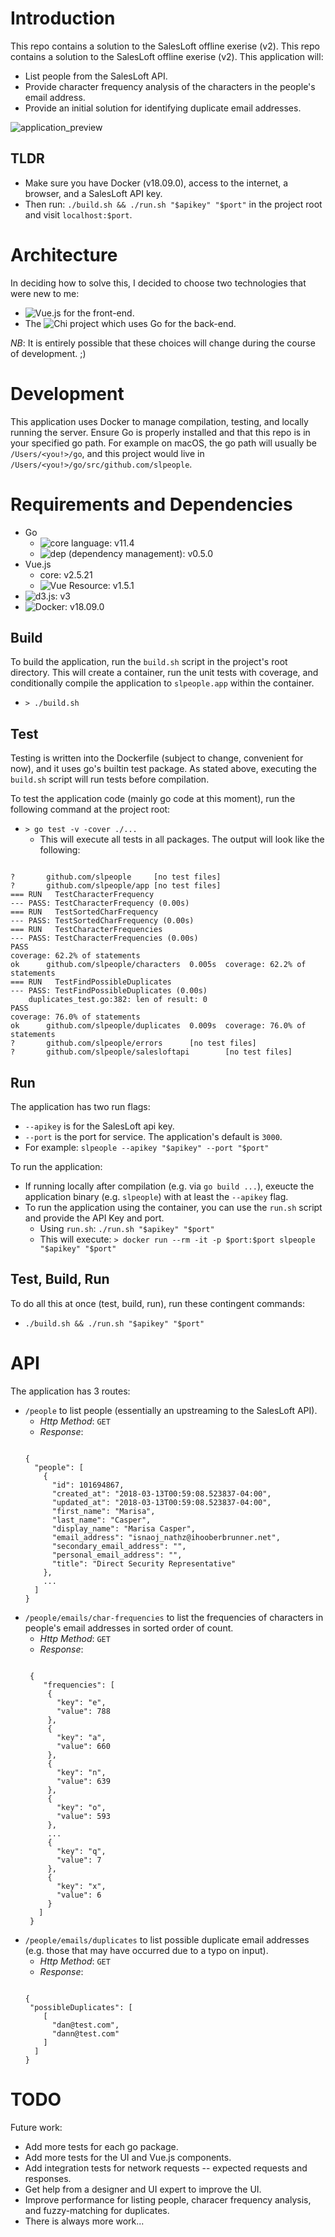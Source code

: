 # Introduction

This repo contains a solution to the SalesLoft offline exerise (v2).
This repo contains a solution to the SalesLoft offline exerise (v2). This application
 will:
 - List people from the SalesLoft API.
 - Provide character frequency analysis of the characters in the people's email address.
 - Provide an initial solution for identifying duplicate email addresses.
 
 ![application_preview](/static/images/simple.app.view.png)
 
## TLDR
- Make sure you have Docker (v18.09.0), access to the internet, a browser, and a SalesLoft API key.
- Then run: `./build.sh && ./run.sh "$apikey" "$port"` in the project root and visit `localhost:$port`.

# Architecture

In deciding how to solve this, I decided to choose two technologies
that were new to me:

- ![Vue.js](https://vuejs.org/) for the front-end.
- The ![Chi](https://github.com/go-chi/chi) project which uses Go for the back-end.

*NB*: It is entirely possible that these choices will change during the course of development. ;)

# Development

This application uses Docker to manage compilation, testing, and locally running the server.
Ensure Go is properly installed and that this repo is in your specified go path. For example on macOS, the go path will usually be `/Users/<you!>/go`, and this project would live in `/Users/<you!>/go/src/github.com/slpeople`.

# Requirements and Dependencies
- Go
  - ![core language](https://golang.org/): v11.4
  - ![dep](https://golang.github.io/dep/) (dependency management): v0.5.0
- Vue.js
  - core: v2.5.21
  - ![Vue Resource](https://github.com/pagekit/vue-resource): v1.5.1
- ![d3.js](https://d3js.org/): v3
- ![Docker](https://www.docker.com/): v18.09.0

## Build
To build the application, run the `build.sh` script in the project's root directory. This will create a container,
run the unit tests with coverage, and conditionally compile the application to `slpeople.app` within the container.
- `> ./build.sh`

## Test
Testing is written into the Dockerfile (subject to change, convenient for now), and it uses go's builtin test package.
As stated above, executing the `build.sh` script will run tests before compilation.

To test the application code (mainly go code at this moment), run the following command at the project root:
- `> go test -v -cover ./...`
  - This will execute all tests in all packages.
The output will look like the following:
<pre><code>
?       github.com/slpeople     [no test files]
?       github.com/slpeople/app [no test files]
=== RUN   TestCharacterFrequency
--- PASS: TestCharacterFrequency (0.00s)
=== RUN   TestSortedCharFrequency
--- PASS: TestSortedCharFrequency (0.00s)
=== RUN   TestCharacterFrequencies
--- PASS: TestCharacterFrequencies (0.00s)
PASS
coverage: 62.2% of statements
ok      github.com/slpeople/characters  0.005s  coverage: 62.2% of statements
=== RUN   TestFindPossibleDuplicates
--- PASS: TestFindPossibleDuplicates (0.00s)
    duplicates_test.go:382: len of result: 0
PASS
coverage: 76.0% of statements
ok      github.com/slpeople/duplicates  0.009s  coverage: 76.0% of statements
?       github.com/slpeople/errors      [no test files]
?       github.com/slpeople/salesloftapi        [no test files]
</code></pre>


## Run
The application has two run flags:
- `--apikey` is for the SalesLoft api key.
- `--port` is the port for service. The application's default is `3000`.
- For example: `slpeople --apikey "$apikey" --port "$port"`

To run the application:
- If running locally after compilation (e.g. via `go build ...`), exeucte the application binary (e.g. `slpeople`) with at least the `--apikey` flag.
- To run the application using the container, you can use the `run.sh` script and provide the API Key and port.
  - Using `run.sh`: `./run.sh "$apikey" "$port"`
  - This will execute: `> docker run --rm -it -p $port:$port slpeople "$apikey" "$port"`

## Test, Build, Run
To do all this at once (test, build, run), run these contingent commands:
- `./build.sh && ./run.sh "$apikey" "$port"`

# API
The application has 3 routes:
- `/people` to list people (essentially an upstreaming to the SalesLoft API).
  - *Http Method*: `GET`
  - *Response*:
  <pre><code>
  {
    "people": [
      {
        "id": 101694867,
        "created_at": "2018-03-13T00:59:08.523837-04:00",
        "updated_at": "2018-03-13T00:59:08.523837-04:00",
        "first_name": "Marisa",
        "last_name": "Casper",
        "display_name": "Marisa Casper",
        "email_address": "isnaoj_nathz@ihooberbrunner.net",
        "secondary_email_address": "",
        "personal_email_address": "",
        "title": "Direct Security Representative"
      },
      ...
    ]
  }
  </pre></code>
- `/people/emails/char-frequencies` to list the frequencies of characters in people's email addresses in sorted order of count.
  - *Http Method*: `GET`
  - *Response*:
  <pre><code>
   {
      "frequencies": [
       {
         "key": "e",
         "value": 788
       },
       {
         "key": "a",
         "value": 660
       },
       {
         "key": "n",
         "value": 639
       },
       {
         "key": "o",
         "value": 593
       },
       ...
       {
         "key": "q",
         "value": 7
       },
       {
         "key": "x",
         "value": 6
       }
     ]
   }
  </pre></code>
- `/people/emails/duplicates` to list possible duplicate email addresses (e.g. those that may have occurred due to a typo on input).
  - *Http Method*: `GET`
  - *Response*:
  <pre><code>
  {
   "possibleDuplicates": [
      [
        "dan@test.com",
        "dann@test.com"
      ]
    ]
  }
  </pre></code>

# TODO
Future work:
- Add more tests for each go package.
- Add more tests for the UI and Vue.js components.
- Add integration tests for network requests -- expected requests and responses.
- Get help from a designer and UI expert to improve the UI.
- Improve performance for listing people, characer frequency analysis, and fuzzy-matching for duplicates.
- There is always more work...

